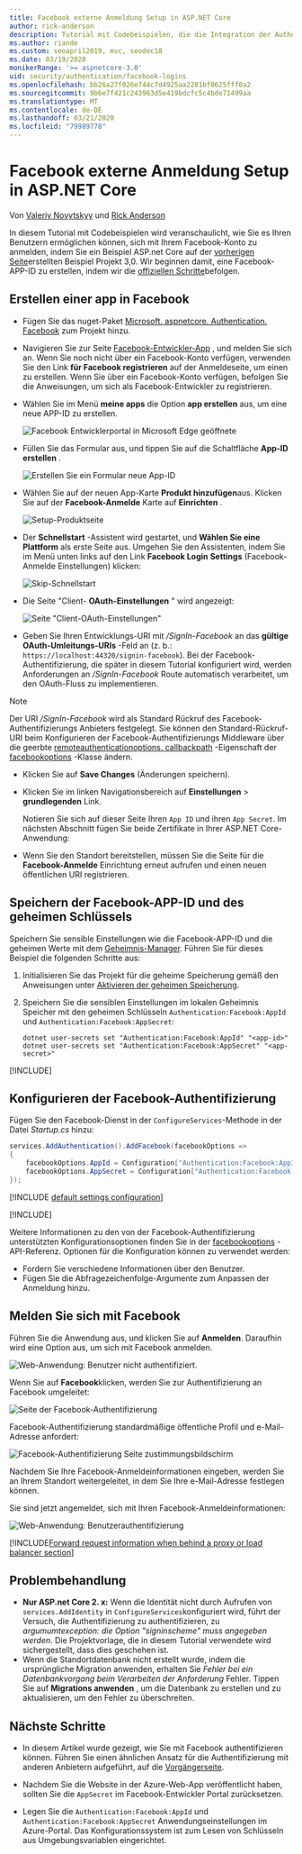 ```yaml
---
title: Facebook externe Anmeldung Setup in ASP.NET Core
author: rick-anderson
description: Tutorial mit Codebeispielen, die die Integration der Authentifizierung von Facebook-Konto Benutzern in eine vorhandene ASP.net Core-App veranschaulichen.
ms.author: riande
ms.custom: seoapril2019, mvc, seodec18
ms.date: 03/19/2020
monikerRange: '>= aspnetcore-3.0'
uid: security/authentication/facebook-logins
ms.openlocfilehash: bb26a27f026e744c7d4925aa2281bf0625fff8a2
ms.sourcegitcommit: 9b6e7f421c243963d5e419bdcfc5c4bde71499aa
ms.translationtype: MT
ms.contentlocale: de-DE
ms.lasthandoff: 03/21/2020
ms.locfileid: "79989778"
---
```

# <a name="facebook-external-login-setup-in-aspnet-core"></a>Facebook externe Anmeldung Setup in ASP.NET Core

Von [Valeriy Novytskyy](https://github.com/01binary) und [Rick Anderson](https://twitter.com/RickAndMSFT)

In diesem Tutorial mit Codebeispielen wird veranschaulicht, wie Sie es Ihren Benutzern ermöglichen können, sich mit Ihrem Facebook-Konto zu anmelden, indem Sie ein Beispiel ASP.net Core auf der [vorherigen Seite](xref:security/authentication/social/index)erstellten Beispiel Projekt 3,0. Wir beginnen damit, eine Facebook-APP-ID zu erstellen, indem wir die [offiziellen Schritte](https://developers.facebook.com)befolgen.

## <a name="create-the-app-in-facebook"></a>Erstellen einer app in Facebook

* Fügen Sie das nuget-Paket [Microsoft. aspnetcore. Authentication. Facebook](https://www.nuget.org/packages/Microsoft.AspNetCore.Authentication.Facebook) zum Projekt hinzu.

* Navigieren Sie zur Seite [Facebook-Entwickler-App](https://developers.facebook.com/apps/) , und melden Sie sich an. Wenn Sie noch nicht über ein Facebook-Konto verfügen, verwenden Sie den Link **für Facebook registrieren** auf der Anmeldeseite, um einen zu erstellen.  Wenn Sie über ein Facebook-Konto verfügen, befolgen Sie die Anweisungen, um sich als Facebook-Entwickler zu registrieren.

* Wählen Sie im Menü **meine apps** die Option **app erstellen** aus, um eine neue APP-ID zu erstellen.

   ![Facebook Entwicklerportal in Microsoft Edge geöffnete](index/_static/FBMyApps.png)

* Füllen Sie das Formular aus, und tippen Sie auf die Schaltfläche **App-ID erstellen** .

  ![Erstellen Sie ein Formular neue App-ID](index/_static/FBNewAppId.png)

* Wählen Sie auf der neuen App-Karte **Produkt hinzufügen**aus.  Klicken Sie auf der **Facebook-Anmelde** Karte auf **Einrichten** . 

  ![Setup-Produktseite](index/_static/FBProductSetup.png)

* Der **Schnellstart** -Assistent wird gestartet, und **Wählen Sie eine Plattform** als erste Seite aus. Umgehen Sie den Assistenten, indem Sie im Menü unten links auf den Link **Facebook Login** **Settings** (Facebook-Anmelde Einstellungen) klicken:

  ![Skip-Schnellstart](index/_static/FBSkipQuickStart.png)

* Die Seite "Client- **OAuth-Einstellungen** " wird angezeigt:

  ![Seite "Client-OAuth-Einstellungen"](index/_static/FBOAuthSetup.png)

* Geben Sie Ihren Entwicklungs-URI mit */SignIn-Facebook* an das **gültige OAuth-Umleitungs-URIs** -Feld an (z. b.: `https://localhost:44320/signin-facebook`). Bei der Facebook-Authentifizierung, die später in diesem Tutorial konfiguriert wird, werden Anforderungen an */SignIn-Facebook* Route automatisch verarbeitet, um den OAuth-Fluss zu implementieren.

> [!NOTE]
> Der URI */SignIn-Facebook* wird als Standard Rückruf des Facebook-Authentifizierungs Anbieters festgelegt. Sie können den Standard-Rückruf-URI beim Konfigurieren der Facebook-Authentifizierungs Middleware über die geerbte [remoteauthenticationoptions. callbackpath](/dotnet/api/microsoft.aspnetcore.authentication.remoteauthenticationoptions.callbackpath) -Eigenschaft der [facebookoptions](/dotnet/api/microsoft.aspnetcore.authentication.facebook.facebookoptions) -Klasse ändern.

* Klicken Sie auf **Save Changes** (Änderungen speichern).

* Klicken Sie im linken Navigationsbereich auf **Einstellungen** > **grundlegenden** Link.

  Notieren Sie sich auf dieser Seite Ihren `App ID` und ihren `App Secret`. Im nächsten Abschnitt fügen Sie beide Zertifikate in Ihrer ASP.NET Core-Anwendung:

* Wenn Sie den Standort bereitstellen, müssen Sie die Seite für die **Facebook-Anmelde** Einrichtung erneut aufrufen und einen neuen öffentlichen URI registrieren.

## <a name="store-the-facebook-app-id-and-secret"></a>Speichern der Facebook-APP-ID und des geheimen Schlüssels

Speichern Sie sensible Einstellungen wie die Facebook-APP-ID und die geheimen Werte mit dem [Geheimnis-Manager](xref:security/app-secrets). Führen Sie für dieses Beispiel die folgenden Schritte aus:

1. Initialisieren Sie das Projekt für die geheime Speicherung gemäß den Anweisungen unter [Aktivieren der geheimen Speicherung](xref:security/app-secrets#enable-secret-storage).
1. Speichern Sie die sensiblen Einstellungen im lokalen Geheimnis Speicher mit den geheimen Schlüsseln `Authentication:Facebook:AppId` und `Authentication:Facebook:AppSecret`:

    ```dotnetcli
    dotnet user-secrets set "Authentication:Facebook:AppId" "<app-id>"
    dotnet user-secrets set "Authentication:Facebook:AppSecret" "<app-secret>"
    ```

[!INCLUDE[](~/includes/environmentVarableColon.md)]

## <a name="configure-facebook-authentication"></a>Konfigurieren der Facebook-Authentifizierung

Fügen Sie den Facebook-Dienst in der `ConfigureServices`-Methode in der Datei *Startup.cs* hinzu:

```csharp
services.AddAuthentication().AddFacebook(facebookOptions =>
{
    facebookOptions.AppId = Configuration["Authentication:Facebook:AppId"];
    facebookOptions.AppSecret = Configuration["Authentication:Facebook:AppSecret"];
});
```

[!INCLUDE [default settings configuration](includes/default-settings.md)]

[!INCLUDE[](includes/chain-auth-providers.md)]

Weitere Informationen zu den von der Facebook-Authentifizierung unterstützten Konfigurationsoptionen finden Sie in der [facebookoptions](/dotnet/api/microsoft.aspnetcore.builder.facebookoptions) -API-Referenz. Optionen für die Konfiguration können zu verwendet werden:

* Fordern Sie verschiedene Informationen über den Benutzer.
* Fügen Sie die Abfragezeichenfolge-Argumente zum Anpassen der Anmeldung hinzu.

## <a name="sign-in-with-facebook"></a>Melden Sie sich mit Facebook

Führen Sie die Anwendung aus, und klicken Sie auf **Anmelden**. Daraufhin wird eine Option aus, um sich mit Facebook anmelden.

![Web-Anwendung: Benutzer nicht authentifiziert.](index/_static/DoneFacebook.png)

Wenn Sie auf **Facebook**klicken, werden Sie zur Authentifizierung an Facebook umgeleitet:

![Seite der Facebook-Authentifizierung](index/_static/FBLogin.png)

Facebook-Authentifizierung standardmäßige öffentliche Profil und e-Mail-Adresse anfordert:

![Facebook-Authentifizierung Seite zustimmungsbildschirm](index/_static/FBLoginDone.png)

Nachdem Sie Ihre Facebook-Anmeldeinformationen eingeben, werden Sie an Ihrem Standort weitergeleitet, in dem Sie Ihre e-Mail-Adresse festlegen können.

Sie sind jetzt angemeldet, sich mit Ihren Facebook-Anmeldeinformationen:

![Web-Anwendung: Benutzerauthentifizierung](index/_static/Done.png)

[!INCLUDE[Forward request information when behind a proxy or load balancer section](includes/forwarded-headers-middleware.md)]

## <a name="troubleshooting"></a>Problembehandlung

* **Nur ASP.net Core 2. x:** Wenn die Identität nicht durch Aufrufen von `services.AddIdentity` in `ConfigureServices`konfiguriert wird, führt der Versuch, die Authentifizierung zu authentifizieren, zu *argumumtexception: die Option "signinscheme" muss angegeben werden*. Die Projektvorlage, die in diesem Tutorial verwendete wird sichergestellt, dass dies geschehen ist.
* Wenn die Standortdatenbank nicht erstellt wurde, indem die ursprüngliche Migration anwenden, erhalten Sie *Fehler bei ein Datenbankvorgang beim Verarbeiten der Anforderung* Fehler. Tippen Sie auf **Migrations anwenden** , um die Datenbank zu erstellen und zu aktualisieren, um den Fehler zu überschreiten.

## <a name="next-steps"></a>Nächste Schritte

* In diesem Artikel wurde gezeigt, wie Sie mit Facebook authentifizieren können. Führen Sie einen ähnlichen Ansatz für die Authentifizierung mit anderen Anbietern aufgeführt, auf die [Vorgängerseite](xref:security/authentication/social/index).

* Nachdem Sie die Website in der Azure-Web-App veröffentlicht haben, sollten Sie die `AppSecret` im Facebook-Entwickler Portal zurücksetzen.

* Legen Sie die `Authentication:Facebook:AppId` und `Authentication:Facebook:AppSecret` Anwendungseinstellungen im Azure-Portal. Das Konfigurationssystem ist zum Lesen von Schlüsseln aus Umgebungsvariablen eingerichtet.

